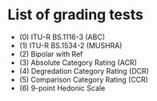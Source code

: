 # List of grading tests

* (0) ITU-R BS.1116-3 (ABC)
* (1) ITU-R BS.1534-2 (MUSHRA)
* (2) Bipolar with Ref
* (3) Absolute Category Rating (ACR)
* (4) Degredation Category Rating (DCR)
* (5) Comparison Category Rating (CCR)
* (6) 9-point Hedonic Scale
